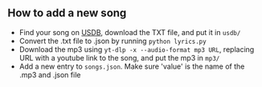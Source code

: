 ## How to add a new song

- Find your song on [USDB](https://usdb.animux.de/), download the TXT file, and put it in `usdb/`
- Convert the .txt file to .json by running `python lyrics.py`
- Download the mp3 using `yt-dlp -x --audio-format mp3 URL`, replacing URL with a youtube link to the song, and put the mp3 in `mp3/`
- Add a new entry to `songs.json`. Make sure 'value' is the name of the .mp3 and .json file
